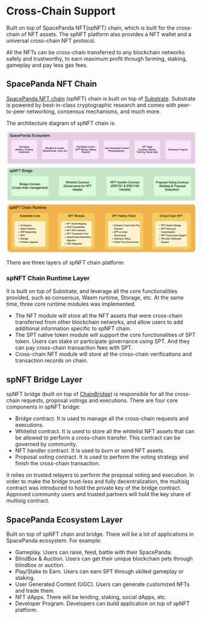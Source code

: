 # Cross-Chain Support

Built on top of SpacePanda NFT(spNFT) chain, which is built for the cross-chain of NFT assets. The spNFT platform also provides a NFT wallet and a universal cross-chain NFT protocol.

All the NFTs can be cross-chain transferred to any blockchain networks safely and trustworthy, to earn maximum profit through farming, staking, gameplay and pay less gas fees.

## SpacePanda NFT Chain

[SpacePanda NFT chain](https://github.com/Space-Pandas/space-panda-nft-chain) (spNFT) chain is built on top of [Substrate](https://substrate.dev). Substrate is powered by best-in-class cryptographic research and comes with peer-to-peer networking, consensus mechanisms, and much more.

The architecture diagram of spNFT chain is:

![spNFT Architecture Design](<../.gitbook/assets/image (1).png>)

There are three layers of spNFT chain platform:

### spNFT Chain Runtime Layer

It is built on top of Substrate, and leverage all the core functionalities provided, such as consensus, Wasm runtime, Storage, etc. At the same time, three core runtime modules was implemented.

* The NFT module will store all the NFT assets that were cross-chain transferred from other blockchain networks, and allow users to add additional information specific to spNFT chain.
* The SPT native token module will support the core functionalities of SPT token.  Users can stake or participate governance using SPT. And they can pay cross-chain transaction fees with SPT.
* Cross-chain NFT module will store all the cross-chain verifications and transaction records on chain.

## spNFT Bridge Layer

spNFT bridge (built on top of [ChainBridge](https://chainbridge.chainsafe.io)) is responsible for all the cross-chain requests, proposal votings and executions. There are four core components in spNFT bridge:

* Bridge contract. It is used to manage all the cross-chain requests and executions.
* Whitelist contract. It is used to store all the whitelist NFT assets that can be allowed to perform a cross-chain transfer. This contract can be governed by community.
* NFT handler contract. It is used to burn or send NFT assets.
* Proposal voting contract. It is used to perform the voting strategy and finish the cross-chain transaction.

It relies on trusted relayers to perform the proposal voting and execution. In order to make the bridge trust-less and fully decentralization, the multisig contract was introduced to hold the private key of the bridge contract. Approved community users and trusted partners will hold the key share of multisig contract.

## SpacePanda Ecosystem Layer

Built on top of spNFT chain and bridge. There will be a lot of applications in SpacePanda ecosystem. For example:

* Gameplay. Users can raise, feed, battle with their SpacePanda.
* BlindBox & Auction. Users can get their unique blockchain pets through blindbox or auction.
* Play/Stake to Earn. Users can earn SPT through skilled gameplay or staking.
* User Generated Content (UGC). Users can generate customized NFTs and trade them.
* NFT dApps. There will be lending, staking, social dApps, etc.
* Developer Program. Developers can build application on top of spNFT platform.

